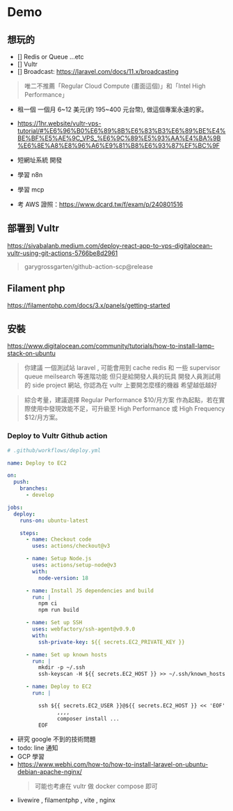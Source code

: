 # Demo

## 想玩的

- [] Redis or Queue ...etc
- [] Vultr
- [] Broadcast: https://laravel.com/docs/11.x/broadcasting

> 唯二不推薦「Regular Cloud Compute (畫面這個)」和「Intel High Performance」

- 租一個 一個月 6~12 美元(約 195~400 元台幣), 做這個專案永遠的家。
- https://1hr.website/vultr-vps-tutorial/#%E6%96%B0%E6%89%8B%E6%83%B3%E6%89%BE%E4%BE%BF%E5%AE%9C_VPS_%E6%9C%89%E5%93%AA%E4%BA%9B%E6%8E%A8%E8%96%A6%E9%81%B8%E6%93%87%EF%BC%9F

- 短網址系統 開發
- 學習 n8n
- 學習 mcp
- 考 AWS 證照：https://www.dcard.tw/f/exam/p/240801516

## 部署到 Vultr

https://sivabalanb.medium.com/deploy-react-app-to-vps-digitalocean-vultr-using-git-actions-5766be8d2961

> garygrossgarten/github-action-scp@release

## Filament php

https://filamentphp.com/docs/3.x/panels/getting-started

## 安裝

https://www.digitalocean.com/community/tutorials/how-to-install-lamp-stack-on-ubuntu

> 你建議 一個測試站 laravel , 可能會用到 cache redis 和 一些 supervisor queue meilsearch 等進階功能 但只是給開發人員的玩具 開發人員測試用的 side project 網站, 你認為在 vultr 上要開怎麼樣的機器 希望越低越好

> 綜合考量，建議選擇 Regular Performance $10/月方案 作為起點，若在實際使用中發現效能不足，可升級至 High Performance 或 High Frequency $12/月方案。

### Deploy to Vultr Github action

```yaml
# .github/workflows/deploy.yml

name: Deploy to EC2

on:
  push:
    branches:
      - develop

jobs:
  deploy:
    runs-on: ubuntu-latest

    steps:
      - name: Checkout code
        uses: actions/checkout@v3

      - name: Setup Node.js
        uses: actions/setup-node@v3
        with:
          node-version: 18

      - name: Install JS dependencies and build
        run: |
          npm ci
          npm run build

      - name: Set up SSH
        uses: webfactory/ssh-agent@v0.9.0
        with:
          ssh-private-key: ${{ secrets.EC2_PRIVATE_KEY }}

      - name: Set up known hosts
        run: |
          mkdir -p ~/.ssh
          ssh-keyscan -H ${{ secrets.EC2_HOST }} >> ~/.ssh/known_hosts

      - name: Deploy to EC2
        run: |

          ssh ${{ secrets.EC2_USER }}@${{ secrets.EC2_HOST }} << 'EOF'
                ,,,,
                composer install ...
          EOF
```

- 研究 google 不到的技術問題
- todo: line 通知
- GCP 學習
- https://www.webhi.com/how-to/how-to-install-laravel-on-ubuntu-debian-apache-nginx/
  > 可能也考慮在 vultr 做 docker compose 即可
- livewire , filamentphp , vite , nginx
